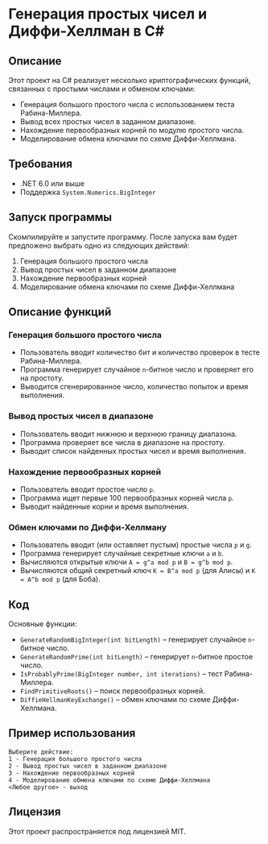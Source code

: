 # Генерация простых чисел и Диффи-Хеллман в C#

## Описание

Этот проект на C# реализует несколько криптографических функций, связанных с простыми числами и обменом ключами:
- Генерация большого простого числа с использованием теста Рабина-Миллера.
- Вывод всех простых чисел в заданном диапазоне.
- Нахождение первообразных корней по модулю простого числа.
- Моделирование обмена ключами по схеме Диффи-Хеллмана.

## Требования

- .NET 6.0 или выше
- Поддержка `System.Numerics.BigInteger`

## Запуск программы

Скомпилируйте и запустите программу. После запуска вам будет предложено выбрать одно из следующих действий:

1. Генерация большого простого числа
2. Вывод простых чисел в заданном диапазоне
3. Нахождение первообразных корней
4. Моделирование обмена ключами по схеме Диффи-Хеллмана

## Описание функций

### Генерация большого простого числа

- Пользователь вводит количество бит и количество проверок в тесте Рабина-Миллера.
- Программа генерирует случайное `n`-битное число и проверяет его на простоту.
- Выводится сгенерированное число, количество попыток и время выполнения.

### Вывод простых чисел в диапазоне

- Пользователь вводит нижнюю и верхнюю границу диапазона.
- Программа проверяет все числа в диапазоне на простоту.
- Выводит список найденных простых чисел и время выполнения.

### Нахождение первообразных корней

- Пользователь вводит простое число `p`.
- Программа ищет первые 100 первообразных корней числа `p`.
- Выводит найденные корни и время выполнения.

### Обмен ключами по Диффи-Хеллману

- Пользователь вводит (или оставляет пустым) простые числа `p` и `g`.
- Программа генерирует случайные секретные ключи `a` и `b`.
- Вычисляются открытые ключи `A = g^a mod p` и `B = g^b mod p`.
- Вычисляются общий секретный ключ `K = B^a mod p` (для Алисы) и `K = A^b mod p` (для Боба).

## Код

Основные функции:

- `GenerateRandomBigInteger(int bitLength)` – генерирует случайное `n`-битное число.
- `GenerateRandomPrime(int bitLength)` – генерирует `n`-битное простое число.
- `IsProbablyPrime(BigInteger number, int iterations)` – тест Рабина-Миллера.
- `FindPrimitiveRoots()` – поиск первообразных корней.
- `DiffieHellmanKeyExchange()` – обмен ключами по схеме Диффи-Хеллмана.

## Пример использования

```
Выберите действие:
1 - Генерация большого простого числа
2 - Вывод простых чисел в заданном диапазоне
3 - Нахождение первообразных корней
4 - Моделирование обмена ключами по схеме Диффи-Хеллмана
<Любое другое> - выход
```

## Лицензия

Этот проект распространяется под лицензией MIT.

